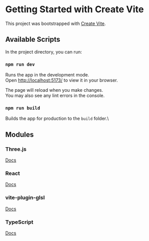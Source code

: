 # Getting Started with Create Vite

This project was bootstrapped with [Create Vite](https://vitejs.dev/guide/).

## Available Scripts

In the project directory, you can run:

### `npm run dev`

Runs the app in the development mode.\
Open [http://localhost:5173/](http://localhost:5173/) to view it in your browser.

The page will reload when you make changes.\
You may also see any lint errors in the console.

### `npm run build`

Builds the app for production to the `build` folder.\

## Modules

### Three.js
[Docs](https://threejs.org/docs/index.html?)

### React
[Docs](https://reactjs.org/docs/getting-started.html)

### vite-plugin-glsl
[Docs](https://www.npmjs.com/package/vite-plugin-glsl)

### TypeScript
[Docs](https://www.typescriptlang.org/)